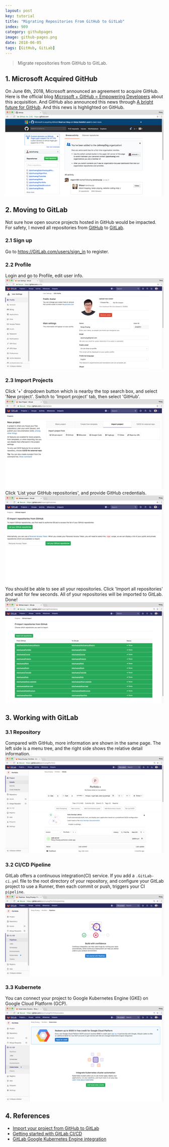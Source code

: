 ```yaml
---
layout: post
key: tutorial
title: "Migrating Repositories From GitHub to GitLab"
index: 909
category: githubpages
image: github-pages.png
date: 2018-06-05
tags: [GitHub, GitLab]
---
```


> Migrate repositories from GitHub to GitLab.

## 1. Microsoft Acquired GitHub
On June 6th, 2018, Microsoft announced an agreement to acquire GitHub. Here is the official blog [Microsoft + GitHub = Empowering Developers](https://blogs.microsoft.com/blog/2018/06/04/microsoft-github-empowering-developers/) about this acquisition. And GitHub also announced this news through [A bright future for GitHub](https://blog.github.com/2018-06-04-github-microsoft/). And this news is highlighted on GitHub.
![image](/public/posts/2018-06-05/acquire.png)

## 2. Moving to GitLab
Not sure how open source projects hosted in GitHub would be impacted. For safety, I moved all repositories from [GitHub](ttps://github.com) to [GitLab](https://GitLab.com).
### 2.1 Sign up
Go to https://GitLab.com/users/sign_in to register.
### 2.2 Profile
Login and go to Profile, edit user info.
![image](/public/posts/2018-06-05/profile.png)
### 2.3 Import Projects
Click '+' dropdown button which is nearby the top search box, and select 'New project'. Switch to 'Import project' tab, then select 'GitHub'.
![image](/public/posts/2018-06-05/import.png)
Click 'List your GitHub repositories', and provide GitHub credentials.
![image](/public/posts/2018-06-05/github.png)
You should be able to see all your repositories. Click 'Import all repositories' and wait for few seconds. All of your repositories will be imported to GitLab. Done!
![image](/public/posts/2018-06-05/moving.png)

## 3. Working with GitLab
### 3.1 Repository
Compared with GitHub, more information are shown in the same page. The left side is a menu tree, and the right side shows the relative detail information.
![image](/public/posts/2018-06-05/portfolio.png)
### 3.2 CI/CD Pipeline
GitLab offers a continuous integration(CI) service. If you add a `.GitLab-ci.yml` file to the root directory of your repository, and configure your GitLab project to use a Runner, then each commit or push, triggers your CI `pipeline`.
![image](/public/posts/2018-06-05/pipeline.png)
### 3.3 Kubernete
You can connect your project to Google Kubernetes Engine (GKE) on Google Cloud Platform (GCP).
![image](/public/posts/2018-06-05/kubernete.png)

## 4. References
* [Import your project from GitHub to GitLab](https://docs.GitLab.com/ee/user/project/import/github.html)
* [Getting started with GitLab CI/CD](https://docs.GitLab.com/ee/ci/quick_start/README.html)
* [GitLab Google Kubernetes Engine integration](https://about.GitLab.com/google-cloud-platform/)
